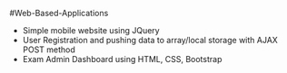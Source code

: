 #Web-Based-Applications

- Simple mobile website using JQuery
- User Registration and pushing data to array/local storage with AJAX POST method
- Exam Admin Dashboard using HTML, CSS, Bootstrap
